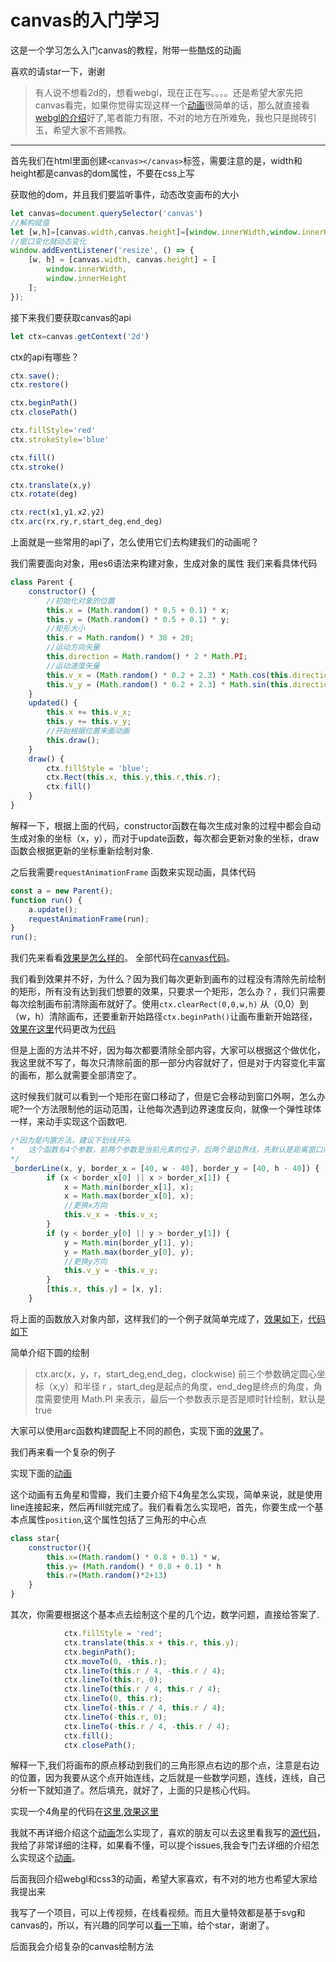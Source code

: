 # canvas的入门学习

这是一个学习怎么入门canvas的教程，附带一些酷炫的动画

喜欢的请star一下，谢谢

> 有人说不想看2d的，想看webgl，现在正在写。。。。还是希望大家先把canvas看完，如果你觉得实现这样一个[动画](https://swnb.github.io/canvas-webgl-study/demo/star.html)很简单的话，那么就直接看[webgl的介绍](./webgl.md)好了,笔者能力有限，不对的地方在所难免，我也只是抛砖引玉，希望大家不吝赐教。

***

首先我们在html里面创建`<canvas></canvas>`标签，需要注意的是，width和height都是canvas的dom属性，不要在css上写

获取他的dom，并且我们要监听事件，动态改变画布的大小

```javascript
let canvas=document.querySelector('canvas')
//解构赋值
let [w,h]=[canvas.width,canvas.height]=[window.innerWidth,window.innerHeight]
//窗口变化就动态变化
window.addEventListener('resize', () => {
    [w, h] = [canvas.width, canvas.height] = [
        window.innerWidth,
        window.innerHeight
    ];
});
```
接下来我们要获取canvas的api
```javascript
let ctx=canvas.getContext('2d')
```
ctx的api有哪些？
```javascript
ctx.save();
ctx.restore()

ctx.beginPath()
ctx.closePath()

ctx.fillStyle='red'
ctx.strokeStyle='blue'

ctx.fill()
ctx.stroke()

ctx.translate(x,y)
ctx.rotate(deg)

ctx.rect(x1,y1,x2,y2)
ctx.arc(rx,ry,r,start_deg,end_deg)
```

上面就是一些常用的api了，怎么使用它们去构建我们的动画呢？

我们需要面向对象，用es6语法来构建对象，生成对象的属性
我们来看具体代码

```javascript
class Parent {
    constructor() {
        //初始化对象的位置
        this.x = (Math.random() * 0.5 + 0.1) * x;
        this.y = (Math.random() * 0.5 + 0.1) * y;
        //矩形大小
        this.r = Math.random() * 30 + 20;
        //运动方向矢量
        this.direction = Math.random() * 2 * Math.PI;
        //运动速度矢量
        this.v_x = (Math.random() * 0.2 + 2.3) * Math.cos(this.direction);
        this.v_y = (Math.random() * 0.2 + 2.3) * Math.sin(this.direction);
    }
    updated() {
        this.x += this.v_x;
        this.y += this.v_y;
        //开始根据位置来画动画
        this.draw();
    }
    draw() {
        ctx.fillStyle = 'blue';
        ctx.Rect(this.x, this.y,this.r,this.r);
        ctx.fill()
    }
}
```
解释一下，根据上面的代码，constructor函数在每次生成对象的过程中都会自动生成对象的坐标（x，y），而对于update函数，每次都会更新对象的坐标，draw函数会根据更新的坐标重新绘制对象.

之后我需要`requestAnimationFrame` 函数来实现动画，具体代码

```javascript
const a = new Parent();
function run() {
    a.update();
    requestAnimationFrame(run);
}
run();
```

我们先来看看[效果是怎么样的](https://swnb.github.io/canvas-webgl-study/demo/canvas.1.0.html)。
全部代码在[canvas代码](./canvas/canvas1.0.js)。

我们看到效果并不好，为什么？因为我们每次更新到画布的过程没有清除先前绘制的矩形，所有没有达到我们想要的效果，只要求一个矩形，怎么办？，我们只需要每次绘制画布前清除画布就好了。使用`ctx.clearRect(0,0,w,h)` 从（0,0）到（w，h）清除画布，还要重新开始路径`ctx.beginPath()`让画布重新开始路径，[效果在这里](https://swnb.github.io/canvas-webgl-study/demo/canvas.1.1.html)代码更改为[代码](./canvas/canvas1.1.js)

但是上面的方法并不好，因为每次都要清除全部内容，大家可以根据这个做优化，我这里就不写了，每次只清除前面的那一部分内容就好了，但是对于内容变化丰富的画布，那么就需要全部清空了。

这时候我们就可以看到一个矩形在窗口移动了，但是它会移动到窗口外啊，怎么办呢?一个方法限制他的运动范围，让他每次遇到边界速度反向，就像一个弹性球体一样，来动手实现这个函数吧.

```javascript
/*因为是内置方法，建议下划线开头
*   这个函数有4个参数，前两个参数是当前元素的位子，后两个是边界线，先默认是距离窗口内40px的范围
*/ 
_borderLine(x, y, border_x = [40, w - 40], border_y = [40, h - 40]) {
        if (x < border_x[0] || x > border_x[1]) {
            x = Math.min(border_x[1], x);
            x = Math.max(border_x[0], x);
            //更换x方向
            this.v_x = -this.v_x;
        }
        if (y < border_y[0] || y > border_y[1]) {
            y = Math.min(border_y[1], y);
            y = Math.max(border_y[0], y);
            //更换y方向
            this.v_y = -this.v_y;
        }
        [this.x, this.y] = [x, y];
    }
```

将上面的函数放入对象内部，这样我们的一个例子就简单完成了，[效果如下](https://swnb.github.io/canvas-webgl-study/demo/canvas.1.2.html)，[代码如下](./canvas/canvas1.2.js)

简单介绍下圆的绘制
> ctx.arc(x，y，r，start_deg,end_deg，clockwise) 前三个参数确定圆心坐标（x,y）和半径 r ，start_deg是起点的角度，end_deg是终点的角度，角度需要使用 Math.PI 来表示，最后一个参数表示是否是顺时针绘制，默认是true

大家可以使用arc函数构建圆配上不同的颜色，实现下面的[效果](https://swnb.github.io/canvas-webgl-study/demo/point.html)了。

我们再来看一个复杂的例子

实现下面的[动画](https://swnb.github.io/canvas-webgl-study/demo/star.html)

这个动画有五角星和雪瓣，我们主要介绍下4角星怎么实现，简单来说，就是使用line连接起来，然后再fill就完成了。我们看看怎么实现吧，首先，你要生成一个基本点属性`position`,这个属性包括了三角形的中心点

```javascript
class star{
    constructor(){
        this.x=(Math.random() * 0.8 + 0.1) * w,
        this.y= (Math.random() * 0.8 + 0.1) * h
        this.r=(Math.random()*2+13)
    }
}
```
其次，你需要根据这个基本点去绘制这个星的几个边，数学问题，直接给答案了.

```javascript            
            ctx.fillStyle = 'red';
            ctx.translate(this.x + this.r, this.y);
            ctx.beginPath();
            ctx.moveTo(0, -this.r);
            ctx.lineTo(this.r / 4, -this.r / 4);
            ctx.lineTo(this.r, 0);
            ctx.lineTo(this.r / 4, this.r / 4);
            ctx.lineTo(0, this.r);
            ctx.lineTo(-this.r / 4, this.r / 4);
            ctx.lineTo(-this.r, 0);
            ctx.lineTo(-this.r / 4, -this.r / 4);
            ctx.fill();
            ctx.closePath();
```
解释一下,我们将画布的原点移动到我们的三角形原点右边的那个点，注意是右边的位置，因为我要从这个点开始连线，之后就是一些数学问题，连线，连线，自己分析一下就知道了。然后填充，就好了，上面的只是核心代码。

实现一个4角星的代码在[这里](https://github.com/swnb/canvas_study/blob/gh-pages/demo/js/starSigel.js),[效果这里](https://swnb.github.io/canvas-webgl-study/demo/starSigel.html)

我就不再详细介绍这个[动画](https://swnb.github.io/canvas-webgl-study/demo/star.html)怎么实现了，喜欢的朋友可以去这里看我写的[源代码](https://github.com/swnb/canvas-webgl-study/blob/gh-pages/demo/js/star.js)，我给了非常详细的注释，如果看不懂，可以提个issues,我会专门去详细的介绍怎么实现这个[动画](https://swnb.github.io/canvas-webgl-study/demo/star.html)。

后面我回介绍webgl和css3的动画，希望大家喜欢，有不对的地方也希望大家给我提出来

我写了一个项目，可以上传视频，在线看视频。而且大量特效都是基于svg和canvas的，所以，有兴趣的同学可以[看一下](https://github.com/swnb/video)嘛，给个star，谢谢了。

后面我会介绍复杂的canvas绘制方法
